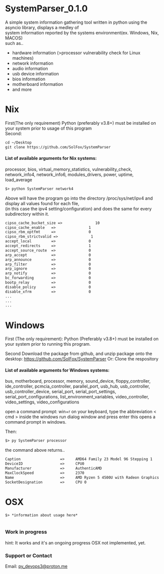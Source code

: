 # SystemParser_0.1.0

A simple system information gathering tool written in python using the asyncio library, displays a medley of<br> system information reported by the systems environment(ex. Windows, Nix, MACOS)<br> such as..
- hardware information (>processor vulnerability check for Linux machines)
- network information
- audio information
- usb device information
- bios information
- motherboard information
- and more 

# Nix
First(The only requirement) Python (preferably v3.8+) must be installed on your system prior to usage of this program<br>
Second: 
```markdown
cd ~/Desktop
git clone https://github.com/SolFox/SystemParser
```

#### List of available arguments for Nix systems: 
processor, bios, virtual_memory_statistics, vulnerability_check, network_info4, network_info6,
modules_drivers, power, uptime, load_average

```markdown
$> python SystemParser network4
```
Above will have the program go into the directory /proc/sys/net/ipv4 and display all values found for each file,<br>
(in this case the ipv4 setting/configuration) and does the same for every subdirectory within it.

```markdown
cipso_cache_bucket_size =>               10              
cipso_cache_enable   =>               1               
cipso_rbm_optfmt     =>               0               
cipso_rbm_strictvalid =>               1               
accept_local         =>               0               
accept_redirects     =>               1               
accept_source_route  =>               0               
arp_accept           =>               0               
arp_announce         =>               0               
arp_filter           =>               0               
arp_ignore           =>               0               
arp_notify           =>               0               
bc_forwarding        =>               0               
bootp_relay          =>               0               
disable_policy       =>               0               
disable_xfrm         =>               0
...
...
...
```

# Windows
First (The only requirement): Python (Preferably v3.8+) must be installed on your system prior to running this program.

Second Download the package from github, and unzip package onto the desktop: https://github.com/SolFox/SystemParser
Or: Clone the respository

#### List of available arguments for Windows systems:
bus, motherboard, processor, memory, sound_device, floppy_controller, ide_controller,
pcmcia_controller, parallel_port, usb_hub, usb_controller, usb_controller_device,
serial_port, serial_port_settings, serial_port_configurations, list_environment_variables,
video_controller, video_settings, video_configurations

open a command prompt: win+r on your keyboard, type the abbreviation < cmd > inside the windows run dialog window and press enter this opens a command 
prompt in windows.

Then:
```markdown
$> py SystemParser processor
```
the command above returns..
```markdown
Caption                  =>     AMD64 Family 23 Model 96 Stepping 1
DeviceID                 =>     CPU0
Manufacturer             =>     AuthenticAMD
MaxClockSpeed            =>     2370
Name                     =>     AMD Ryzen 5 4500U with Radeon Graphics
SocketDesignation        =>     CPU 0
```

# OSX
```markdown
$> *information about usage here*
```
```markdown

```
### Work in progress
hint: It works and it's an ongoing progress
OSX not implemented, yet.

### Support or Contact
Email: py_devops3@proton.me
